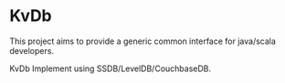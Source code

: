 # KvDb

This project aims to provide a generic common interface for java/scala developers.

KvDb Implement using SSDB/LevelDB/CouchbaseDB.


